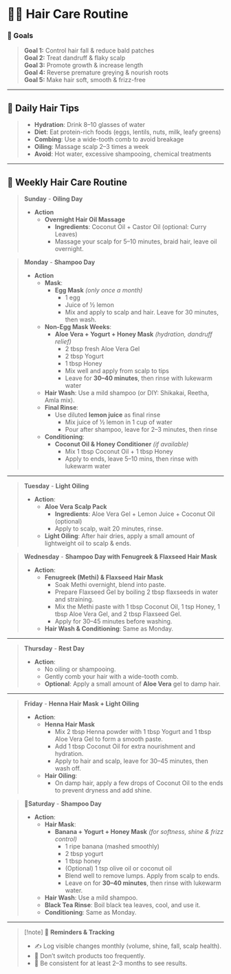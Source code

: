 # 💇‍♀️ Hair Care Routine

### 🎯 Goals

> **Goal 1:** Control hair fall & reduce bald patches  
> **Goal 2:** Treat dandruff & flaky scalp  
> **Goal 3:** Promote growth & increase length  
> **Goal 4:** Reverse premature greying & nourish roots  
> **Goal 5:** Make hair soft, smooth & frizz-free  

---

## 🪷 Daily Hair Tips

> - **Hydration**: Drink 8–10 glasses of water  
> - **Diet**: Eat protein-rich foods (eggs, lentils, nuts, milk, leafy greens)  
> - **Combing**: Use a wide-tooth comb to avoid breakage  
> - **Oiling**: Massage scalp 2–3 times a week  
> - **Avoid**: Hot water, excessive shampooing, chemical treatments  

---

## 📅 Weekly Hair Care Routine

> **Sunday** - **Oiling Day**  
> - **Action**  
>    - **Overnight Hair Oil Massage**  
>      - **Ingredients**: Coconut Oil + Castor Oil (optional: Curry Leaves)  
>      - Massage your scalp for 5–10 minutes, braid hair, leave oil overnight.  

> **Monday** - **Shampoo Day**  
> - **Action**  
>     - **Mask**:  
>         - **Egg Mask** *(only once a month)*  
>             - 1 egg  
>             - Juice of ½ lemon  
>             - Mix and apply to scalp and hair. Leave for 30 minutes, then wash.  
>     - **Non-Egg Mask Weeks**:  
>         - **Aloe Vera + Yogurt + Honey Mask** *(hydration, dandruff relief)*  
>             - 2 tbsp fresh Aloe Vera Gel  
>             - 2 tbsp Yogurt  
>             - 1 tbsp Honey  
>             - Mix well and apply from scalp to tips  
>             - Leave for **30–40 minutes**, then rinse with lukewarm water  
>     - **Hair Wash**: Use a mild shampoo (or DIY: Shikakai, Reetha, Amla mix).  
>     - **Final Rinse**:  
>         - Use diluted **lemon juice** as final rinse  
>             - Mix juice of ½ lemon in 1 cup of water  
>             - Pour after shampoo, leave for 2–3 minutes, then rinse  
>     - **Conditioning**:  
>         - **Coconut Oil & Honey Conditioner** *(if available)*  
>             - Mix 1 tbsp Coconut Oil + 1 tbsp Honey  
>             - Apply to ends, leave 5–10 mins, then rinse with lukewarm water

---


> **Tuesday** - **Light Oiling**  
> - **Action**:  
>     - **Aloe Vera Scalp Pack**  
>         - **Ingredients**: Aloe Vera Gel + Lemon Juice + Coconut Oil (optional)  
>         - Apply to scalp, wait 20 minutes, rinse.  
>     - **Light Oiling**: After hair dries, apply a small amount of lightweight oil to scalp & ends.  

> **Wednesday** - **Shampoo Day with Fenugreek & Flaxseed Hair Mask**  
> - **Action**:  
>     - **Fenugreek (Methi) & Flaxseed Hair Mask**  
>         - Soak Methi overnight, blend into paste.  
>         - Prepare Flaxseed Gel by boiling 2 tbsp flaxseeds in water and straining.  
>         - Mix the Methi paste with 1 tbsp Coconut Oil, 1 tsp Honey, 1 tbsp Aloe Vera Gel, and 2 tbsp Flaxseed Gel.  
>         - Apply for 30–45 minutes before washing.  
>     - **Hair Wash & Conditioning**: Same as Monday.  

---

> **Thursday** - **Rest Day**  
> - **Action**:  
>     - No oiling or shampooing.  
>     - Gently comb your hair with a wide-tooth comb.  
>     - **Optional**: Apply a small amount of **Aloe Vera** gel to damp hair. 

---

> **Friday** - **Henna Hair Mask + Light Oiling**  
> - **Action**:  
>     - **Henna Hair Mask**  
>         - Mix 2 tbsp Henna powder with 1 tbsp Yogurt and 1 tbsp Aloe Vera Gel to form a smooth paste.  
>         - Add 1 tbsp Coconut Oil for extra nourishment and hydration.  
>         - Apply to hair and scalp, leave for 30–45 minutes, then wash off.  
>     - **Hair Oiling**:  
>         - On damp hair, apply a few drops of Coconut Oil to the ends to prevent dryness and add shine. 

> 🍵**Saturday** - **Shampoo Day**  
> - **Action**:  
>     - **Hair Mask**:  
>         - **Banana + Yogurt + Honey Mask** *(for softness, shine & frizz control)*  
>             - 1 ripe banana (mashed smoothly)  
>             - 2 tbsp yogurt  
>             - 1 tbsp honey  
>             - (Optional) 1 tsp olive oil or coconut oil  
>             - Blend well to remove lumps. Apply from scalp to ends.  
>             - Leave on for **30–40 minutes**, then rinse with lukewarm water.  
>     - **Hair Wash**: Use a mild shampoo.  
>     - **Black Tea Rinse**: Boil black tea leaves, cool, and use it.  
>     - **Conditioning**: Same as Monday.

---

> [!note] 📝 **Reminders & Tracking**  
> - ✍️ Log visible changes monthly (volume, shine, fall, scalp health).  
> - 🧴 Don’t switch products too frequently.  
> - 🌱 Be consistent for at least 2–3 months to see results.  